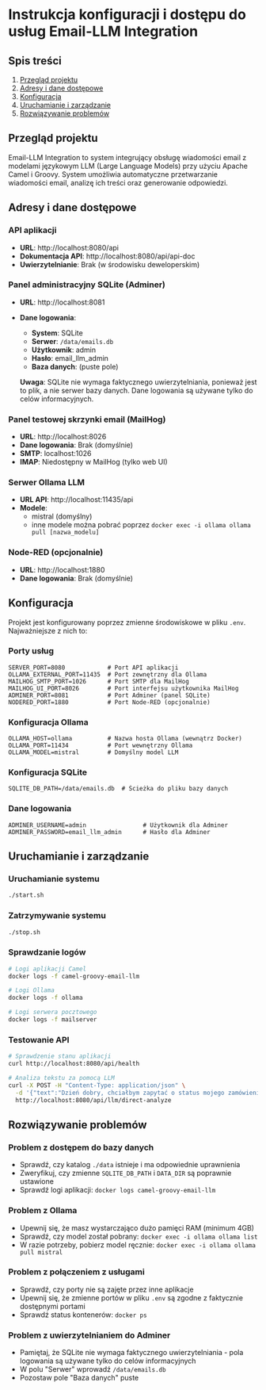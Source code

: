 # Instrukcja konfiguracji i dostępu do usług Email-LLM Integration

## Spis treści
1. [Przegląd projektu](#przegląd-projektu)
2. [Adresy i dane dostępowe](#adresy-i-dane-dostępowe)
3. [Konfiguracja](#konfiguracja)
4. [Uruchamianie i zarządzanie](#uruchamianie-i-zarządzanie)
5. [Rozwiązywanie problemów](#rozwiązywanie-problemów)

## Przegląd projektu

Email-LLM Integration to system integrujący obsługę wiadomości email z modelami językowym LLM (Large Language Models) przy użyciu Apache Camel i Groovy. System umożliwia automatyczne przetwarzanie wiadomości email, analizę ich treści oraz generowanie odpowiedzi.

## Adresy i dane dostępowe

### API aplikacji
- **URL**: http://localhost:8080/api
- **Dokumentacja API**: http://localhost:8080/api/api-doc
- **Uwierzytelnianie**: Brak (w środowisku deweloperskim)

### Panel administracyjny SQLite (Adminer)
- **URL**: http://localhost:8081
- **Dane logowania**:
    - **System**: SQLite
    - **Serwer**: `/data/emails.db`
    - **Użytkownik**: admin
    - **Hasło**: email_llm_admin
    - **Baza danych**: (puste pole)

  **Uwaga**: SQLite nie wymaga faktycznego uwierzytelniania, ponieważ jest to plik, a nie serwer bazy danych. Dane logowania są używane tylko do celów informacyjnych.

### Panel testowej skrzynki email (MailHog)
- **URL**: http://localhost:8026
- **Dane logowania**: Brak (domyślnie)
- **SMTP**: localhost:1026
- **IMAP**: Niedostępny w MailHog (tylko web UI)

### Serwer Ollama LLM
- **URL API**: http://localhost:11435/api
- **Modele**:
    - mistral (domyślny)
    - inne modele można pobrać poprzez `docker exec -i ollama ollama pull [nazwa_modelu]`

### Node-RED (opcjonalnie)
- **URL**: http://localhost:1880
- **Dane logowania**: Brak (domyślnie)

## Konfiguracja

Projekt jest konfigurowany poprzez zmienne środowiskowe w pliku `.env`. Najważniejsze z nich to:

### Porty usług
```
SERVER_PORT=8080            # Port API aplikacji
OLLAMA_EXTERNAL_PORT=11435  # Port zewnętrzny dla Ollama
MAILHOG_SMTP_PORT=1026      # Port SMTP dla MailHog
MAILHOG_UI_PORT=8026        # Port interfejsu użytkownika MailHog
ADMINER_PORT=8081           # Port Adminer (panel SQLite)
NODERED_PORT=1880           # Port Node-RED (opcjonalnie)
```

### Konfiguracja Ollama
```
OLLAMA_HOST=ollama          # Nazwa hosta Ollama (wewnątrz Docker)
OLLAMA_PORT=11434           # Port wewnętrzny Ollama
OLLAMA_MODEL=mistral        # Domyślny model LLM
```

### Konfiguracja SQLite
```
SQLITE_DB_PATH=/data/emails.db  # Ścieżka do pliku bazy danych
```

### Dane logowania
```
ADMINER_USERNAME=admin                # Użytkownik dla Adminer
ADMINER_PASSWORD=email_llm_admin      # Hasło dla Adminer
```

## Uruchamianie i zarządzanie

### Uruchamianie systemu
```bash
./start.sh
```

### Zatrzymywanie systemu
```bash
./stop.sh
```

### Sprawdzanie logów
```bash
# Logi aplikacji Camel
docker logs -f camel-groovy-email-llm

# Logi Ollama
docker logs -f ollama

# Logi serwera pocztowego
docker logs -f mailserver
```

### Testowanie API
```bash
# Sprawdzenie stanu aplikacji
curl http://localhost:8080/api/health

# Analiza tekstu za pomocą LLM
curl -X POST -H "Content-Type: application/json" \
  -d '{"text":"Dzień dobry, chciałbym zapytać o status mojego zamówienia #12345.", "context":"Klient wielokrotnie kontaktował się w sprawie zamówienia."}' \
  http://localhost:8080/api/llm/direct-analyze
```

## Rozwiązywanie problemów

### Problem z dostępem do bazy danych
- Sprawdź, czy katalog `./data` istnieje i ma odpowiednie uprawnienia
- Zweryfikuj, czy zmienne `SQLITE_DB_PATH` i `DATA_DIR` są poprawnie ustawione
- Sprawdź logi aplikacji: `docker logs camel-groovy-email-llm`

### Problem z Ollama
- Upewnij się, że masz wystarczająco dużo pamięci RAM (minimum 4GB)
- Sprawdź, czy model został pobrany: `docker exec -i ollama ollama list`
- W razie potrzeby, pobierz model ręcznie: `docker exec -i ollama ollama pull mistral`

### Problem z połączeniem z usługami
- Sprawdź, czy porty nie są zajęte przez inne aplikacje
- Upewnij się, że zmienne portów w pliku `.env` są zgodne z faktycznie dostępnymi portami
- Sprawdź status kontenerów: `docker ps`

### Problem z uwierzytelnianiem do Adminer
- Pamiętaj, że SQLite nie wymaga faktycznego uwierzytelniania - pola logowania są używane tylko do celów informacyjnych
- W polu "Serwer" wprowadź `/data/emails.db`
- Pozostaw pole "Baza danych" puste